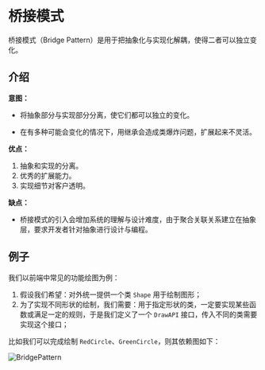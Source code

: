 # 桥接模式

桥接模式（Bridge Pattern）是用于把抽象化与实现化解耦，使得二者可以独立变化。

## 介绍

**意图：**

- 将抽象部分与实现部分分离，使它们都可以独立的变化。

- 在有多种可能会变化的情况下，用继承会造成类爆炸问题，扩展起来不灵活。

**优点：** 

1. 抽象和实现的分离。 
2. 优秀的扩展能力。
3. 实现细节对客户透明。

**缺点：**

- 桥接模式的引入会增加系统的理解与设计难度，由于聚合关联关系建立在抽象层，要求开发者针对抽象进行设计与编程。

## 例子

我们以前端中常见的功能绘图为例：

1. 假设我们希望：对外统一提供一个类 `Shape` 用于绘制图形；
2. 为了实现不同形状的绘制，我们需要：用于指定形状的类，一定要实现某些函数或满足一定的规则，于是我们定义了一个 `DrawAPI` 接口，传入不同的类需要实现这个接口；

比如我们可以完成绘制 `RedCircle`、`GreenCircle`，则其依赖图如下：

![BridgePattern](../BridgePattern.jpg)

